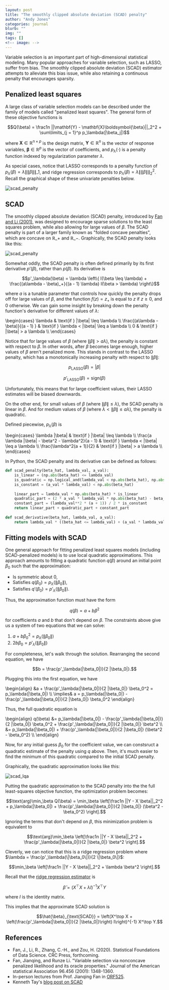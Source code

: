 ```yaml
---
layout: post
title: "The smoothly clipped absolute deviation (SCAD) penalty"
author: "Andy Jones"
categories: journal
blurb: ""
img: ""
tags: []
<!-- image: -->
---
```



Variable selection is an important part of high-dimensional statistical modeling. Many popular approaches for variable selection, such as LASSO, suffer from bias. The smoothly clipped absolute deviation (SCAD) estimator attempts to alleviate this bias issue, while also retaining a continuous penalty that encourages sparsity.


## Penalized least squares

A large class of variable selection models can be described under the family of models called "penalized least squares". The general form of these objective functions is

$$Q(\beta) = \frac1n ||\mathbf{Y} - \mathbf{X}\boldsymbol{\beta}||_2^2 + \sum\limits_{j = 1}^p p_\lambda(|\beta_j|)$$

where $\mathbf{X} \in \mathbb{R}^{n\times p}$ is the design matrix, $\mathbf{Y} \in \mathbb{R}^n$ is the vector of response variables, $\boldsymbol{\beta} \in \mathbb{R}^p$ is the vector of coefficients, and $p_\lambda(\cdot)$ is a penalty function indexed by regularization parameter $\lambda$.

As special cases, notice that LASSO corresponds to a penalty function of $p_\lambda(\beta) = \lambda \|\|\beta\|\|\_1$, and ridge regression corresponds to $p_\lambda(\beta) = \lambda \|\|\beta\|\|_2^2$. Recall the graphical shape of these univariate penalties below.

![scad_penalty](/assets/lasso_and_ridge.png)


## SCAD

The smoothly clipped absolute deviation (SCAD) penalty, introduced by [Fan and Li (2001)](https://orfe.princeton.edu/~jqfan/papers/01/penlike.pdf), was designed to encourage sparse solutions to the least squares problem, while also allowing for large values of $\beta$. The SCAD penalty is part of a larger family known as "folded concave penalties", which are concave on $\mathbb{R}\_+$ and $\mathbb{R}\_-$. Graphically, the SCAD penalty looks like this: 

![scad_penalty](/assets/scad_penalty.png)


Somewhat oddly, the SCAD penalty is often defined primarily by its first derivative $p'(\beta)$, rather than $p(\beta)$. Its derivative is

$$p'_\lambda(\beta) = \lambda \left\{ I(\beta \leq \lambda) + \frac{(a\lambda - \beta)_+}{(a - 1) \lambda} I(\beta > \lambda) \right\}$$

where $a$ is a tunable parameter that controls how quickly the penalty drops off for large values of $\beta$, and the function $f(z) = z_+$ is equal to $z$ if $z \geq 0$, and $0$ otherwise. We can gain some insight by breaking down the penalty function's derivative for different values of $\lambda$:

\begin{cases} \lambda & \text{if }  \|\beta\| \leq \lambda \\\ \frac{(a\lambda - \beta)}{(a - 1) } & \text{if } \lambda < \|\beta\| \leq a \lambda \\\ 0 & \text{if } \|\beta\| > a \lambda \\\ \end{cases}

Notice that for large values of $\beta$ (where $\|\beta\| > a \lambda$), the penalty is constant with respect to $\beta$. In other words, after $\beta$ becomes large enough, higher values of $\beta$ aren't penalized more. This stands in contrast to the LASSO penalty, which has a monotonically increasing penalty with respect to $\|\beta\|$:

$$p_\text{LASSO}(\beta) = |\beta|$$

$$p'_\text{LASSO}(\beta) = \text{sign}(\beta)$$

Unfortunately, this means that for large coefficient values, their LASSO estimates will be biased downwards.

On the other end, for small values of $\beta$ (where $\|\beta\| \leq \lambda$), the SCAD penalty is linear in $\beta$. And for medium values of $\beta$ (where $\lambda < \|\beta\| \leq a \lambda$), the penalty is quadratic.

Defined piecewise, $p_\lambda(\beta)$ is

\begin{cases} \lambda \|\beta\| & \text{if }  \|\beta\| \leq \lambda \\\ \frac{a \lambda \|\beta\| - \beta^2 - \lambda^2}{a - 1} & \text{if } \lambda < \|\beta\| \leq a \lambda \\\ \frac{\lambda^2(a + 1)}{2} & \text{if } \|\beta\| > a \lambda \\\ \end{cases}

In Python, the SCAD penalty and its derivative can be defined as follows:

```python
def scad_penalty(beta_hat, lambda_val, a_val):
    is_linear = (np.abs(beta_hat) <= lambda_val)
    is_quadratic = np.logical_and(lambda_val < np.abs(beta_hat), np.abs(beta_hat) <= a_val * lambda_val)
    is_constant = (a_val * lambda_val) < np.abs(beta_hat)
    
    linear_part = lambda_val * np.abs(beta_hat) * is_linear
    quadratic_part = (2 * a_val * lambda_val * np.abs(beta_hat) - beta_hat**2 - lambda_val**2) / (2 * (a_val - 1)) * is_quadratic
    constant_part = (lambda_val**2 * (a + 1)) / 2 * is_constant
    return linear_part + quadratic_part + constant_part
    
def scad_derivative(beta_hat, lambda_val, a_val):
    return lambda_val * ((beta_hat <= lambda_val) + (a_val * lambda_val - beta_hat)*((a_val * lambda_val - beta_hat) > 0) / ((a_val - 1) * lambda_val) * (beta_hat > lambda_val))
```


## Fitting models with SCAD

One general approach for fitting penalized least squares models (including SCAD-penalized models) is to use local quadratic approximations. This approach amounts to fitting a quadratic function $q(\beta)$ around an initial point $\beta_0$ such that the approximation:

- Is symmetric about 0,
- Satisfies $q(\beta_0) = p_\lambda(\|\beta_0\|)$,
- Satisfies $q'(\beta_0) = p'_\lambda(\|\beta_0\|)$.

Thus, the approximation function must have the form

$$q(\beta) = a + b \beta^2$$

for coefficients $a$ and $b$ that don't depend on $\beta$. The constraints above give us a system of two equations that we can solve:

1. $a + b \beta_0^2 = p_\lambda(\|\beta_0\|)$
2. $2b \beta_0 = p'_\lambda(\|\beta_0\|)$

For completeness, let's walk through the solution. Rearranging the second equation, we have

$$b = \frac{p'_\lambda(|\beta_0|)}{2 |\beta_0|}.$$

Plugging this into the first equation, we have

\begin{align} &a + \frac{p'\_\lambda(\|\beta_0\|)}{2 \|\beta_0\|} \beta_0^2 = p\_\lambda(\|\beta_0\|) \\\ \implies& a = p\_\lambda(\|\beta_0\|) - \frac{p'\_\lambda(\|\beta_0\|)}{2 \|\beta_0\|} \beta_0^2 \end{align}

Thus, the full quadratic equation is

\begin{align} q(\beta) &= p_\lambda(\|\beta_0\|) - \frac{p'\_\lambda(\|\beta_0\|)}{2 \|\beta_0\|} \beta_0^2 + \frac{p'\_\lambda(\|\beta_0\|)}{2 \|\beta_0\|} \beta^2 \\\ &= p_\lambda(\|\beta_0\|) + \frac{p'_\lambda(\|\beta_0\|)}{2 \|\beta_0\|} (\beta^2 - \beta_0^2) \\\ \end{align}


Now, for any initial guess $\beta_0$ for the coefficient value, we can constsruct a quadratic estimate of the penalty using $q$ above. Then, it's much easier to find the minimum of this quadratic compared to the initial SCAD penalty. 

Graphically, the quadratic approximation looks like this:

![scad_lqa](/assets/scad_lqa.png)


Putting the quadratic approximation to the SCAD penalty into the the full least-squares objective function, the optimization problem becomes:


$$\text{arg}\min_\beta Q(\beta) = \min_\beta \left[\frac1n ||Y - X \beta||_2^2 + p_\lambda(|\beta_0|) + \frac{p'_\lambda(|\beta_0|)}{2 |\beta_0|} (\beta^2 - \beta_0^2) \right].$$

Ignoring the terms that don't depend on $\beta$, this minimization problem is equivalent to

$$\text{arg}\min_\beta \left[\frac1n ||Y - X \beta||_2^2 + \frac{p'_\lambda(|\beta_0|)}{2 |\beta_0|} \beta^2 \right].$$

Cleverly, we can notice that this is a ridge regression problem where $\lambda = \frac{p'_\lambda(\|\beta_0\|)}{2 \|\beta_0\|}$:

$$\min_\beta \left[\frac1n ||Y - X \beta||_2^2 + \lambda \beta^2 \right].$$

Recall that the [ridge regression estimator](https://andrewcharlesjones.github.io/posts/2020/02/ridgeLA/) is 

$$\hat{\beta} = (X^\top X + \lambda I)^{-1} X^\top Y$$

where $I$ is the identity matrix.

This implies that the approximate SCAD solution is

$$\hat{\beta}_{\text{SCAD}} = \left(X^\top X + \left(\frac{p'_\lambda(|\beta_0|)}{2 |\beta_0|}\right) I\right)^{-1} X^\top Y.$$


## References

- Fan, J., Li, R., Zhang, C.-H., and Zou, H. (2020). Statistical Foundations of Data Science. CRC Press, forthcoming.
- Fan, Jianqing, and Runze Li. "Variable selection via nonconcave penalized likelihood and its oracle properties." Journal of the American statistical Association 96.456 (2001): 1348-1360.
- In-person lectures from Prof. Jianqing Fan in [ORF525](https://orfe.princeton.edu/~jqfan/fan/classes/525.html).
- Kenneth Tay's [blog post on SCAD](https://statisticaloddsandends.wordpress.com/2018/07/31/the-scad-penalty/)

